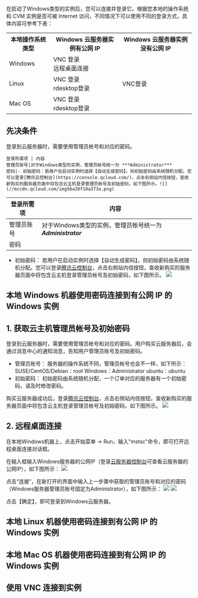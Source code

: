 在启动了Windows类型的实例后，您可以连接并登录它。根据您本地的操作系统和 CVM 实例是否可被 Internet 访问，不同情况下可以使用不同的登录方式，具体内容可参考下表：
<table><tbody>
<tr><th>本地操作系统类型</th><th> Windows 云服务器实例有公网 IP</th><th> Windows 云服务器实例没有公网 IP</th></tr>
<tr><td>Windows</td><td>VNC 登录<br>远程桌面连接</td><td rowspan="3">VNC登录</td></tr>
<tr><td>Linux</td><td>VNC 登录<br>rdesktop登录</td></tr>
<tr><td>Mac OS</td><td>VNC 登录<br>rdesktop登录</td></tr>
</tbody></table>

## 先决条件
登录到云服务器时，需要使用管理员帐号和对应的密码。
```table
登录所需项 | 内容 
管理员账号|对于Windows类型的实例，管理员帐号统一为 ***Administrator*** 
密码|- 初始密码：若用户在启动实例时选择【自动生成密码】，则初始密码由系统随机分配。您可以登录[腾讯云控制台](https://console.qcloud.com/)，点击右侧站内信按钮，查收新购买的服务器页面中将包含云主机登录管理员帐号及初始密码，如下图所示。![](//mccdn.qcloud.com/img56a20f10a373a.png)
```
登录所需项 | 内容 
|--|--|
|管理员账号|对于Windows类型的实例，管理员帐号统一为 ***Administrator*** |
|密码|

- 初始密码：
若用户在启动实例时选择【自动生成密码】，则初始密码由系统随机分配。您可以登录[腾讯云控制台](https://console.qcloud.com/)，点击右侧站内信按钮，查收新购买的服务器页面中将包含云主机登录管理员帐号及初始密码，如下图所示。
![](//mccdn.qcloud.com/img56a20f10a373a.png)


## 本地 Windows 机器使用密码连接到有公网 IP 的 Windows 实例
## 1. 获取云主机管理员帐号及初始密码
登录到云服务器时，需要使用管理员帐号和对应的密码。用户购买云服务器后，会通过消息中心的通知消息，告知用户管理员账号及初始密码。 
- 管理员账号：
服务器的操作系统不同，管理员帐号也会不一样，如下所示：
SUSE/CentOS/Debian：root
Windows：Administrator
ubuntu：ubuntu 
- 初始密码：
初始密码由系统随机分配，一个订单对应的服务器有一个初始密码，请及时修改密码。 

购买云服务器成功后，登录[腾讯云控制台](https://console.qcloud.com/)，点击右侧站内信按钮，查收新购买的服务器页面中将包含云主机登录管理员帐号及初始密码，如下图所示。
![](//mccdn.qcloud.com/img56a20f10a373a.png)

## 2. 远程桌面连接
在本地Windows机器上，点击开始菜单 -> Run，输入"mstsc"命令，即可打开远程桌面连接对话框。

在输入框输入Windows服务器的公网IP（登录[云服务器控制台](https://console.qcloud.com/cvm)可查看云服务器的公网IP），如下图所示：
![](//mccdn.qcloud.com/img56b1a11a3c31f.png)

点击“连接”，在新打开的界面中输入上一步骤中获取的管理员账号和对应的密码（Windows服务器管理员账号固定为Administrator），如下图所示：
![](//mccdn.qcloud.com/static/img/878a0e8ef1a0bcc51ad5de2bcce4e353/image.png)
![](//mccdn.qcloud.com/static/img/e140d3151ac8747014313b33e6413568/image.png)

点击【确定】，即可登录到Windows云服务器。 

## 本地 Linux 机器使用密码连接到有公网 IP 的 Windows 实例
## 本地 Mac OS 机器使用密码连接到有公网 IP 的 Windows 实例
## 使用 VNC 连接到实例